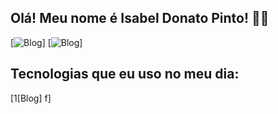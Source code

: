 ## Olá! Meu nome é Isabel Donato Pinto! 👋✨
[![Blog](https://img.shields.io/badge/Gmail-D14836?style=for-the-badge&logo=gmail&logoColor=white)]
[![Blog](https://img.shields.io/badge/WhatsApp-25D366?style=for-the-badge&logo=whatsapp&logoColor=white)]

## Tecnologias que eu uso no meu dia:
[1[Blog] f]

